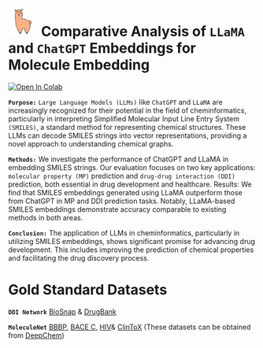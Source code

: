 # <img src="https://github.com/sshaghayeghs/LLaMA-VS-ChatGPT/blob/main/Image/SMILINGLLaMA.png" width="60" height="60"> Comparative Analysis of `LLaMA` and `ChatGPT` Embeddings for Molecule Embedding 
[![Open In Colab](https://colab.research.google.com/assets/colab-badge.svg)](https://colab.research.google.com/drive/1PMID8QoQ7qC8DODOHFY6JaL3Ye-SEtXG?usp=sharing)

**`Purpose:`** `Large Language Models (LLMs)` like `ChatGPT` and `LLaMA` are
increasingly recognized for their potential in the field of cheminformatics,
particularly in interpreting Simplified Molecular Input Line Entry System
`(SMILES)`, a standard method for representing chemical structures. These
LLMs can decode SMILES strings into vector representations, providing a novel
approach to understanding chemical graphs.

**`Methods:`** We investigate the performance of ChatGPT and LLaMA in
embedding SMILES strings. Our evaluation focuses on two key applications:
`molecular property (MP)` prediction and `drug-drug interaction (DDI)` prediction,
both essential in drug development and healthcare.
Results: We find that SMILES embeddings generated using LLaMA outperform
those from ChatGPT in MP and DDI prediction tasks. Notably, LLaMA-based
SMILES embeddings demonstrate accuracy comparable to existing methods in
both areas.

**`Conclusion:`** The application of LLMs in cheminformatics, particularly in
utilizing SMILES embeddings, shows significant promise for advancing drug
development. This includes improving the prediction of chemical properties and
facilitating the drug discovery process.


# Gold Standard Datasets
  **`DDI Network`** [BioSnap](https://github.com/sshaghayeghs/DDI-LLM/blob/main/Dataset/DDI/BioSNAP_ChCh-Miner_ChCh-Miner_durgbank-chem-chem.tsv) & [DrugBank](https://github.com/sshaghayeghs/DDI-LLM/blob/main/Dataset/DDI/DrugbankDDI.csv)

  **`MoleculeNet`** [BBBP](https://deepchemdata.s3-us-west-1.amazonaws.com/datasets/BBBP.csv), [BACE C](https://deepchemdata.s3-us-west-1.amazonaws.com/datasets/bace.csv), [HIV](https://deepchemdata.s3-us-west-1.amazonaws.com/datasets/HIV.csv)& [ClinToX](https://deepchemdata.s3-us-west-1.amazonaws.com/datasets/clintox.csv.gz) (These datasets can be obtained from [DeepChem](https://deepchem.readthedocs.io/en/latest/api_reference/moleculenet.html))

